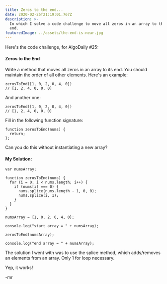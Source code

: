 ```yaml
---
title: Zeros to the end...
date: 2020-02-25T21:19:01.767Z
description: >-
  In which I solve a code challenge to move all zeros in an array to the array's
  end.
featuredImage: ../assets/the-end-is-near.jpg
---
```

Here's the code challenge, for AlgoDaily #25:

#### Zeros to the End

Write a method that moves all zeros in an array to its end. You should maintain the order of all other elements. Here's an example:

```
zerosToEnd([1, 0, 2, 0, 4, 0])
// [1, 2, 4, 0, 0, 0]
```

And another one:

```
zerosToEnd([1, 0, 2, 0, 4, 0])
// [1, 2, 4, 0, 0, 0]
```

Fill in the following function signature:

```
function zerosToEnd(nums) {
  return;
};
```

Can you do this without instantiating a new array?



#### My Solution:

```
var numsArray;

function zerosToEnd(nums) {
  for (i = 0; i < nums.length; i++) {
    if (nums[i] === 0) {
      nums.splice(nums.length - 1, 0, 0);
      nums.splice(i, 1);
    }
  }
}

numsArray = [1, 0, 2, 0, 4, 0];

console.log("start array = " + numsArray);

zerosToEnd(numsArray);

console.log("end array = " + numsArray);
```

The solution I went with was to use the splice method, which adds/removes an elements from an array. Only 1 for loop necessary.

Yep, it works!

\-mr
